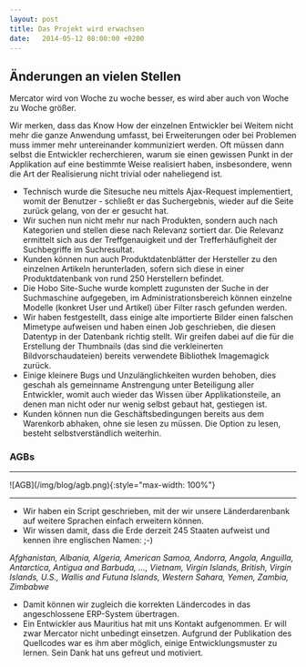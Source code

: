 ```yaml
---
layout: post
title: Das Projekt wird erwachsen
date:   2014-05-12 08:00:00 +0200
---
```


## Änderungen an vielen Stellen

Mercator wird von Woche zu woche besser, es wird aber auch von Woche zu
Woche größer.

Wir merken, dass das Know How der einzelnen Entwickler bei Weitem nicht
mehr die ganze Anwendung umfasst, bei Erweiterungen oder bei Problemen
muss immer mehr untereinander kommuniziert werden. Oft müssen dann
selbst die Entwickler recherchieren, warum sie einen gewissen Punkt in
der Applikation auf eine bestimmte Weise realisiert haben, insbesondere,
wenn die Art der Realisierung nicht trivial oder naheliegend ist.

-   Technisch wurde die Sitesuche neu mittels Ajax-Request
    implementiert, womit der Benutzer - schließt er das Suchergebnis,
    wieder auf die Seite zurück gelang, von der er gesucht hat.
-   Wir suchen nun nicht mehr nur nach Produkten, sondern auch nach
    Kategorien und stellen diese nach Relevanz sortiert dar. Die
    Relevanz ermittelt sich aus der Treffgenauigkeit und der
    Trefferhäufigheit der Suchbegriffe im Suchresultat.
-   Kunden können nun auch Produktdatenblätter der Hersteller zu den
    einzelnen Artikeln herunterladen, sofern sich diese in einer
    Produktdatenbank von rund 250 Herstellern befindet.
-   Die Hobo Site-Suche wurde komplett zugunsten der Suche in der
    Suchmaschine aufgegeben, im Administrationsbereich können einzelne
    Modelle (konkret User und Artikel) über Filter rasch
    gefunden werden.
-   Wir haben festgestellt, dass einige alte importierte Bilder einen
    falschen Mimetype aufweisen und haben einen Job geschrieben, die
    diesen Datentyp in der Datenbank richtig stellt. Wir greifen dabei
    auf die für die Erstellung der Thumbnails (das sind die
    verkleinerten Bildvorschaudateien) bereits verwendete Bibliothek
    Imagemagick zurück.
-   Einige kleinere Bugs und Unzulänglichkeiten wurden behoben, dies
    geschah als gemeinname Anstrengung unter Beteiligung aller
    Entwickler, womit auch wieder das Wissen über Applikationsteile, an
    denen man nicht oder nur wenig selbst gebaut hat, gestiegen ist.
-   Kunden können nun die Geschäftsbedingungen bereits aus dem Warenkorb
    abhaken, ohne sie lesen zu müssen. Die Option zu lesen, besteht
    selbstverständlich weiterhin.

### AGBs

<hr/>
![AGB](/img/blog/agb.png){:style="max-width: 100%"}
<hr/>

-   Wir haben ein Script geschrieben, mit der wir unsere Länderdarenbank
    auf weitere Sprachen einfach erweitern können.
-   Wir wissen damit, dass die Erde derzeit 245 Staaten aufweist und
    kennen ihre englischen Namen: ;-)

*Afghanistan, Albania, Algeria, American Samoa, Andorra, Angola, Anguilla,
 Antarctica, Antigua and Barbuda, ..., Vietnam, Virgin Islands, British, Virgin Islands,
 U.S., Wallis and Futuna Islands, Western Sahara, Yemen, Zambia, Zimbabwe*

-   Damit können wir zugleich die korrekten Ländercodes in das
    angeschlossene ERP-System übertragen.
-   Ein Entwickler aus Mauritius hat mit uns Kontakt aufgenommen. Er
    will zwar Mercator nicht unbedingt einsetzen. Aufgrund der
    Publikation des Quellcodes war es ihm aber möglich, einige
    Entwicklungsmuster zu lernen. Sein Dank hat uns gefreut und
    motiviert.